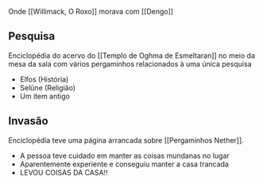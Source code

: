 Onde [[Willimack, O Roxo]] morava com [[Dengo]]

## Pesquisa
Enciclopédia do acervo do [[Templo de Oghma de Esmeltaran]] no meio da mesa da sala com vários pergaminhos relacionados à uma única pesquisa
- Elfos (História)
- Selûne (Religião)
- Um item antigo

## Invasão
Enciclopédia teve uma página arrancada sobre [[Pergaminhos Nether]].

- A pessoa teve cuidado em manter as coisas mundanas no lugar
- Aparentemente experiente e conseguiu manter a casa trancada
- LEVOU COISAS DA CASA!!